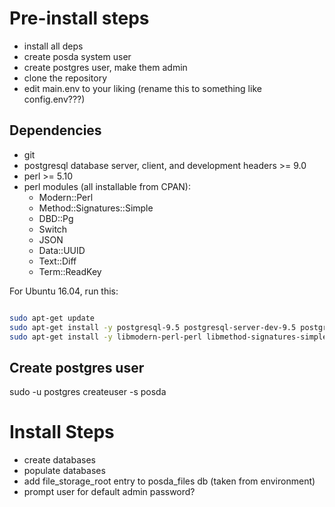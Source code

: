 # Pre-install steps
* install all deps
* create posda system user
* create postgres user, make them admin
* clone the repository
* edit main.env to your liking (rename this to something like config.env???)

## Dependencies
* git
* postgresql database server, client, and development headers >= 9.0
* perl >= 5.10
* perl modules (all installable from CPAN):
  * Modern::Perl
  * Method::Signatures::Simple
  * DBD::Pg
  * Switch
  * JSON
  * Data::UUID
  * Text::Diff
  * Term::ReadKey


For Ubuntu 16.04, run this:
```bash

sudo apt-get update
sudo apt-get install -y postgresql-9.5 postgresql-server-dev-9.5 postgresql-client-9.5
sudo apt-get install -y libmodern-perl-perl libmethod-signatures-simple-perl libdbd-pg-perl libjson-perl libswitch-perl libdata-uuid-perl libtext-diff-perl libterm-readkey-perl

```

## Create postgres user
sudo -u postgres createuser -s posda


# Install Steps
* create databases
* populate databases
* add file\_storage\_root entry to posda\_files db (taken from environment)
* prompt user for default admin password?

